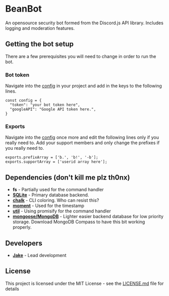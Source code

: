 # BeanBot
An opensource security bot formed from the Discord.js API library. Includes logging and moderation features.

## Getting the bot setup
There are a few prerequisites you will need to change in order to run the bot.

### Bot token
Navigate into the [config](https://github.com/rokosz/BeanBot/blob/master/src/config/config.js) in your project and add in the keys to the following lines.
```
const config = {
  "token": "your bot token here",
  "googleAPI": "Google API token here.",
}
```
### Exports
Navigate into the [config](https://github.com/rokosz/BeanBot/blob/master/src/config/config.js) once more and edit the following lines only if you really need to. Add your support members and only change the prefixes if you really need to.
```
exports.prefixArray = ['b.', 'b!', '-b'];
exports.supportArray = ['userid array here'];
```
## Dependencies (don't kill me plz th0nx)
* **fs** - Partially used for the command handler
* [**SQLite**](https://www.npmjs.com/package/sqlite) - Primary database backend.
* [**chalk**](https://www.npmjs.com/package/chalk) - CLI coloring. Who can resist this?
* [**moment**](https://www.npmjs.com/package/moment) - Used for the timestamp
* [**util**](https://www.npmjs.com/package/util) - Using promisify for the command handler
* [**mongoose/MongoDB**](https://www.npmjs.com/package/mongoose) - Lighter easier backend database for low priority storage. Download MongoDB Compass to have this bit working properly.
## Developers
* [**Jake**](https://github.com/rokosz) - Lead development
## License
This project is licensed under the MIT License - see the [LICENSE.md](https://github.com/rokosz/BeanBot/blob/master/LICENSE) file for details
